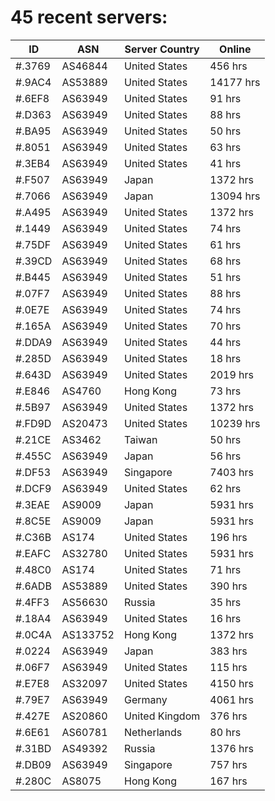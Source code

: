 # 45 recent servers:

| ID | ASN | Server Country | Online |
| ------ | ------ | ------ | ------ |
| #.3769 | AS46844 | United States | 456 hrs |
| #.9AC4 | AS53889 | United States | 14177 hrs |
| #.6EF8 | AS63949 | United States | 91 hrs |
| #.D363 | AS63949 | United States | 88 hrs |
| #.BA95 | AS63949 | United States | 50 hrs |
| #.8051 | AS63949 | United States | 63 hrs |
| #.3EB4 | AS63949 | United States | 41 hrs |
| #.F507 | AS63949 | Japan | 1372 hrs |
| #.7066 | AS63949 | Japan | 13094 hrs |
| #.A495 | AS63949 | United States | 1372 hrs |
| #.1449 | AS63949 | United States | 74 hrs |
| #.75DF | AS63949 | United States | 61 hrs |
| #.39CD | AS63949 | United States | 68 hrs |
| #.B445 | AS63949 | United States | 51 hrs |
| #.07F7 | AS63949 | United States | 88 hrs |
| #.0E7E | AS63949 | United States | 74 hrs |
| #.165A | AS63949 | United States | 70 hrs |
| #.DDA9 | AS63949 | United States | 44 hrs |
| #.285D | AS63949 | United States | 18 hrs |
| #.643D | AS63949 | United States | 2019 hrs |
| #.E846 | AS4760 | Hong Kong | 73 hrs |
| #.5B97 | AS63949 | United States | 1372 hrs |
| #.FD9D | AS20473 | United States | 10239 hrs |
| #.21CE | AS3462 | Taiwan | 50 hrs |
| #.455C | AS63949 | Japan | 56 hrs |
| #.DF53 | AS63949 | Singapore | 7403 hrs |
| #.DCF9 | AS63949 | United States | 62 hrs |
| #.3EAE | AS9009 | Japan | 5931 hrs |
| #.8C5E | AS9009 | Japan | 5931 hrs |
| #.C36B | AS174 | United States | 196 hrs |
| #.EAFC | AS32780 | United States | 5931 hrs |
| #.48C0 | AS174 | United States | 71 hrs |
| #.6ADB | AS53889 | United States | 390 hrs |
| #.4FF3 | AS56630 | Russia | 35 hrs |
| #.18A4 | AS63949 | United States | 16 hrs |
| #.0C4A | AS133752 | Hong Kong | 1372 hrs |
| #.0224 | AS63949 | Japan | 383 hrs |
| #.06F7 | AS63949 | United States | 115 hrs |
| #.E7E8 | AS32097 | United States | 4150 hrs |
| #.79E7 | AS63949 | Germany | 4061 hrs |
| #.427E | AS20860 | United Kingdom | 376 hrs |
| #.6E61 | AS60781 | Netherlands | 80 hrs |
| #.31BD | AS49392 | Russia | 1376 hrs |
| #.DB09 | AS63949 | Singapore | 757 hrs |
| #.280C | AS8075 | Hong Kong | 167 hrs |

